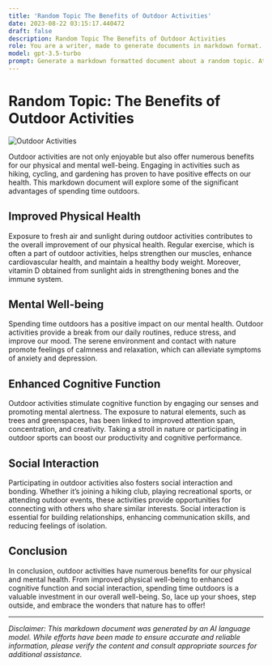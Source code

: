 ```yaml
---
title: 'Random Topic The Benefits of Outdoor Activities'
date: 2023-08-22 03:15:17.440472
draft: false
description: Random Topic The Benefits of Outdoor Activities
role: You are a writer, made to generate documents in markdown format. It is very important that all of the documents you generate are in valid markdown format.
model: gpt-3.5-turbo
prompt: Generate a markdown formatted document about a random topic. At the bottom, include a disclaimer explaining that the document was generated by you. The first line of the document should be the title. Make sure that the entire document is in proper markdown format, using a mix of various tags to make the document visually appealing.
---
```


# Random Topic: The Benefits of Outdoor Activities

![Outdoor Activities](https://example.com/outdoor.jpg)

Outdoor activities are not only enjoyable but also offer numerous benefits for our physical and mental well-being. Engaging in activities such as hiking, cycling, and gardening has proven to have positive effects on our health. This markdown document will explore some of the significant advantages of spending time outdoors.

## Improved Physical Health

Exposure to fresh air and sunlight during outdoor activities contributes to the overall improvement of our physical health. Regular exercise, which is often a part of outdoor activities, helps strengthen our muscles, enhance cardiovascular health, and maintain a healthy body weight. Moreover, vitamin D obtained from sunlight aids in strengthening bones and the immune system.

## Mental Well-being

Spending time outdoors has a positive impact on our mental health. Outdoor activities provide a break from our daily routines, reduce stress, and improve our mood. The serene environment and contact with nature promote feelings of calmness and relaxation, which can alleviate symptoms of anxiety and depression.

## Enhanced Cognitive Function

Outdoor activities stimulate cognitive function by engaging our senses and promoting mental alertness. The exposure to natural elements, such as trees and greenspaces, has been linked to improved attention span, concentration, and creativity. Taking a stroll in nature or participating in outdoor sports can boost our productivity and cognitive performance.

## Social Interaction

Participating in outdoor activities also fosters social interaction and bonding. Whether it’s joining a hiking club, playing recreational sports, or attending outdoor events, these activities provide opportunities for connecting with others who share similar interests. Social interaction is essential for building relationships, enhancing communication skills, and reducing feelings of isolation.

## Conclusion

In conclusion, outdoor activities have numerous benefits for our physical and mental health. From improved physical well-being to enhanced cognitive function and social interaction, spending time outdoors is a valuable investment in our overall well-being. So, lace up your shoes, step outside, and embrace the wonders that nature has to offer!

***

*Disclaimer: This markdown document was generated by an AI language model. While efforts have been made to ensure accurate and reliable information, please verify the content and consult appropriate sources for additional assistance.*